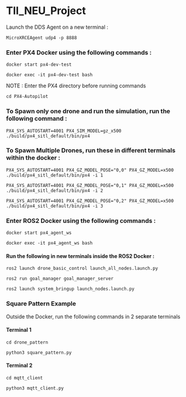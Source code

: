 # TII_NEU_Project

Launch the DDS Agent on a new terminal : 

`MicroXRCEAgent udp4 -p 8888`

### Enter PX4 Docker using the following commands : 

`docker start px4-dev-test`

`docker exec -it px4-dev-test bash`

NOTE : Enter the PX4 directory before running commands 

`cd PX4-Autopilot`

### To Spawn only one drone and run the simulation, run the following command : 

`PX4_SYS_AUTOSTART=4001 PX4_SIM_MODEL=gz_x500 ./build/px4_sitl_default/bin/px4`

### To Spawn Multiple Drones, run these in different terminals within the docker : 

`PX4_SYS_AUTOSTART=4001 PX4_GZ_MODEL_POSE="0,0" PX4_GZ_MODEL=x500 ./build/px4_sitl_default/bin/px4 -i 1`

`PX4_SYS_AUTOSTART=4001 PX4_GZ_MODEL_POSE="0,1" PX4_GZ_MODEL=x500 ./build/px4_sitl_default/bin/px4 -i 2`

`PX4_SYS_AUTOSTART=4001 PX4_GZ_MODEL_POSE="0,2" PX4_GZ_MODEL=x500 ./build/px4_sitl_default/bin/px4 -i 3`

### Enter ROS2 Docker using the following commands : 

`docker start px4_agent_ws`

`docker exec -it px4_agent_ws bash`

#### Run the following in new terminals inside the ROS2 Docker :

`ros2 launch drone_basic_control launch_all_nodes.launch.py`

`ros2 run goal_manager goal_manager_server`

`ros2 launch system_bringup launch_nodes.launch.py `


### Square Pattern Example 

Outside the Docker, run the following commands in 2 separate terminals 

#### Terminal 1 

`cd drone_pattern`

`python3 square_pattern.py`

#### Terminal 2 

`cd mqtt_client`

`python3 mqtt_client.py`
